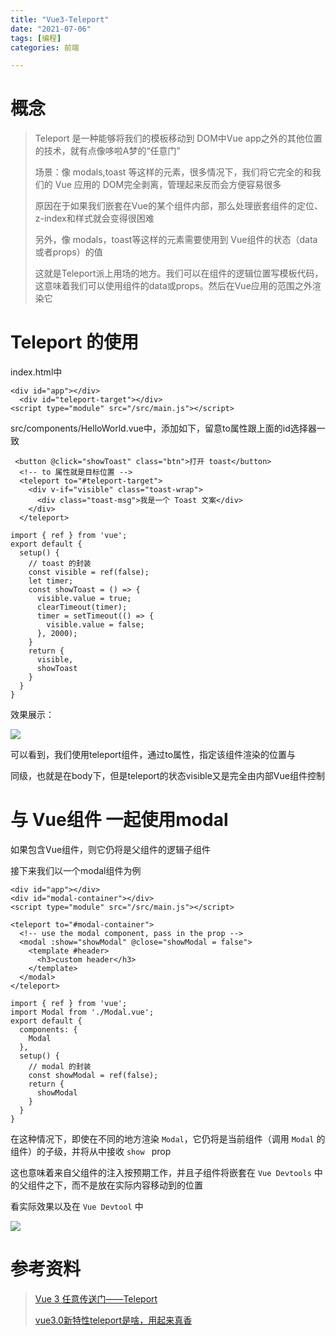 ```yaml
---
title: "Vue3-Teleport"
date: "2021-07-06"
tags: [编程]
categories: 前端

---
```


# 概念

> Teleport 是一种能够将我们的模板移动到 DOM中Vue app之外的其他位置的技术，就有点像哆啦A梦的“任意门”
>
> 场景：像 modals,toast 等这样的元素，很多情况下，我们将它完全的和我们的 Vue 应用的 DOM完全剥离，管理起来反而会方便容易很多
>
> 原因在于如果我们嵌套在Vue的某个组件内部，那么处理嵌套组件的定位、z-index和样式就会变得很困难
>
> 另外，像 modals，toast等这样的元素需要使用到 Vue组件的状态（data或者props）的值
>
> 这就是Teleport派上用场的地方。我们可以在组件的逻辑位置写模板代码，这意味着我们可以使用组件的data或props。然后在Vue应用的范围之外渲染它

# Teleport 的使用

index.html中

```
<div id="app"></div>
  <div id="teleport-target"></div>
<script type="module" src="/src/main.js"></script>
```
src/components/HelloWorld.vue中，添加如下，留意to属性跟上面的id选择器一致

```
 <button @click="showToast" class="btn">打开 toast</button>
  <!-- to 属性就是目标位置 -->
  <teleport to="#teleport-target">
    <div v-if="visible" class="toast-wrap">
      <div class="toast-msg">我是一个 Toast 文案</div>
    </div>
  </teleport>
```

```
import { ref } from 'vue';
export default {
  setup() {
    // toast 的封装
    const visible = ref(false);
    let timer;
    const showToast = () => {
      visible.value = true;
      clearTimeout(timer);
      timer = setTimeout(() => {
        visible.value = false;
      }, 2000);
    }
    return {
      visible,
      showToast
    }
  }
}
```

效果展示：

![](/img/Vue3-Teleport/效果一.gif)

可以看到，我们使用teleport组件，通过to属性，指定该组件渲染的位置与<div id="app"></div>同级，也就是在body下，但是teleport的状态visible又是完全由内部Vue组件控制

# 与 Vue组件 一起使用modal

如果<teleport>包含Vue组件，则它仍将是<teleport>父组件的逻辑子组件

接下来我们以一个modal组件为例

```
<div id="app"></div>
<div id="modal-container"></div>
<script type="module" src="/src/main.js"></script>
```

```
<teleport to="#modal-container">
  <!-- use the modal component, pass in the prop -->
  <modal :show="showModal" @close="showModal = false">
    <template #header>
      <h3>custom header</h3>
    </template>
  </modal>
</teleport>
```

```
import { ref } from 'vue';
import Modal from './Modal.vue';
export default {
  components: {
    Modal
  },
  setup() {
    // modal 的封装
    const showModal = ref(false);
    return {
      showModal
    }
  }
}
```

在这种情况下，即使在不同的地方渲染 `Modal`，它仍将是当前组件（调用 `Modal` 的组件）的子级，并将从中接收 `show ` prop

这也意味着来自父组件的注入按预期工作，并且子组件将嵌套在 `Vue Devtools` 中的父组件之下，而不是放在实际内容移动到的位置

看实际效果以及在 `Vue Devtool` 中

![](/img/Vue3-Teleport/效果二.gif)

# 参考资料

> [Vue 3 任意传送门——Teleport](https://juejin.cn/post/6874720017863147527)
>
> [vue3.0新特性teleport是啥，用起来真香](https://juejin.cn/post/6910100912367206414)

